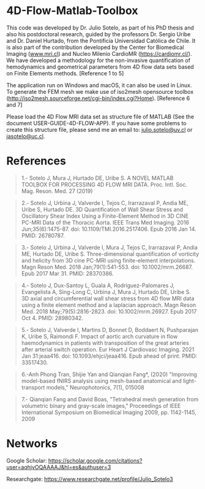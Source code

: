 # 4D-Flow-Matlab-Toolbox

This code was developed by Dr. Julio Sotelo, as part of his PhD thesis and also his postdoctoral research, guided by the professors Dr. Sergio Uribe and Dr. Daniel Hurtado, from the Pontificia Universidad Católica de Chile. It is also part of the contribution developed by the Center for Biomedical Imaging (www.mri.cl) and Nucleo Milenio CardioMR (https://cardiomr.cl/). We have developed a methodology for the non-invasive quantification of hemodynamics and geometrical parameters from 4D flow data sets based on Finite Elements methods. [Reference 1 to 5]

The application run on Windows and macOS, it can also be used in Linux. To generate the FEM mesh we make use of iso2mesh opensource toolbox (http://iso2mesh.sourceforge.net/cgi-bin/index.cgi?Home). [Reference 6 and 7]

Please load the 4D Flow MRI data set as structure file of MATLAB (See the document USER-GUIDE-4D-FLOW-APP). If you have some problems to create this structure file, please send me an email to: julio.sotelo@uv.cl or jasotelo@uc.cl.

# References

>1.- Sotelo J, Mura J, Hurtado DE, Uribe S. A NOVEL MATLAB TOOLBOX FOR PROCESSING 4D FLOW MRI DATA. Proc. Intl. Soc. Mag. Reson. Med. 27 (2019)

>2.- Sotelo J, Urbina J, Valverde I, Tejos C, Irarrazaval P, Andia ME, Uribe S, Hurtado DE. 3D Quantification of Wall Shear Stress and Oscillatory Shear Index Using a Finite-Element Method in 3D CINE PC-MRI Data of the Thoracic Aorta. IEEE Trans Med Imaging. 2016 Jun;35(6):1475-87. doi: 10.1109/TMI.2016.2517406. Epub 2016 Jan 14. PMID: 26780787.

>3.- Sotelo J, Urbina J, Valverde I, Mura J, Tejos C, Irarrazaval P, Andia ME, Hurtado DE, Uribe S. Three-dimensional quantification of vorticity and helicity from 3D cine PC-MRI using finite-element interpolations. Magn Reson Med. 2018 Jan;79(1):541-553. doi: 10.1002/mrm.26687. Epub 2017 Mar 31. PMID: 28370386.

>4.- Sotelo J, Dux-Santoy L, Guala A, Rodríguez-Palomares J, Evangelista A, Sing-Long C, Urbina J, Mura J, Hurtado DE, Uribe S. 3D axial and circumferential wall shear stress from 4D flow MRI data using a finite element method and a laplacian approach. Magn Reson Med. 2018 May;79(5):2816-2823. doi: 10.1002/mrm.26927. Epub 2017 Oct 4. PMID: 28980342.

>5.- Sotelo J, Valverde I, Martins D, Bonnet D, Boddaert N, Pushparajan K, Uribe S, Raimondi F. Impact of aortic arch curvature in flow haemodynamics in patients with transposition of the great arteries after arterial switch operation. Eur Heart J Cardiovasc Imaging. 2021 Jan 31:jeaa416. doi: 10.1093/ehjci/jeaa416. Epub ahead of print. PMID: 33517430.

>6.-Anh Phong Tran, Shijie Yan and Qianqian Fang*, (2020) "Improving model-based fNIRS analysis using mesh-based anatomical and light-transport models," Neurophotonics, 7(1), 015008

>7.- Qianqian Fang and David Boas, "Tetrahedral mesh generation from volumetric binary and gray-scale images," Proceedings of IEEE International Symposium on Biomedical Imaging 2009, pp. 1142-1145, 2009

# Networks

Google Scholar: https://scholar.google.com/citations?user=aqhjvOQAAAAJ&hl=es&authuser=3

Researchgate: https://www.researchgate.net/profile/Julio_Sotelo3
